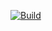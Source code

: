 [![Build](https://travis-ci.org/ajurasz/advent-of-code-2017.svg?branch=master)](https://travis-ci.org/ajurasz/advent-of-code-2017.svg?branch=master)